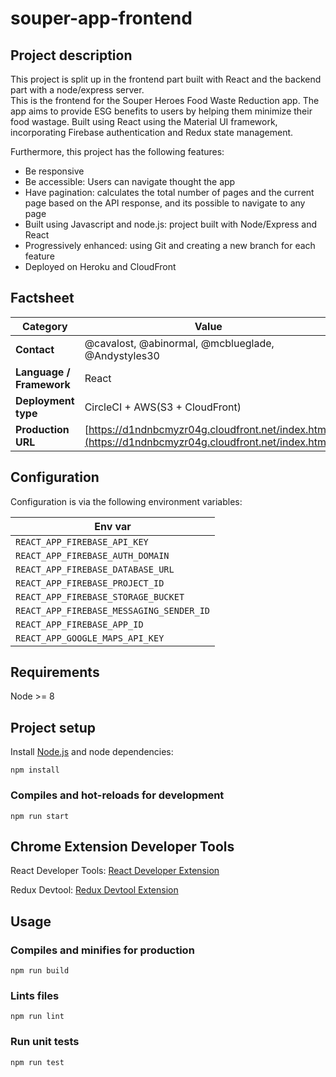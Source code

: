 # souper-app-frontend

## Project description

This project is split up in the frontend part built with React and the backend part with a node/express server.  
This is the frontend for the Souper Heroes Food Waste Reduction app.
The app aims to provide ESG benefits to users by helping them minimize their food wastage.
Built using React using the Material UI framework, incorporating Firebase authentication and Redux state management.

Furthermore, this project has the following features:
 * Be responsive
 * Be accessible: Users can navigate thought the app
 * Have pagination: calculates the total number of pages and the current page based on the API response, and its possible to navigate to any page
 * Built using Javascript and node.js: project built with Node/Express and React
 * Progressively enhanced: using Git and creating a new branch for each feature
 * Deployed on Heroku and CloudFront
 
## Factsheet

| **Category**              | **Value**                                 |
| ------------------------- | ---------------------------------------- |
| **Contact**               | @cavalost, @abinormal, @mcblueglade, @Andystyles30
| **Language / Framework**  | React
| **Deployment type**       | CircleCI + AWS(S3 + CloudFront)
| **Production URL**     | [https://d1ndnbcmyzr04g.cloudfront.net/index.html](https://d1ndnbcmyzr04g.cloudfront.net/index.html)|


## Configuration

Configuration is via the following environment variables:

| Env var      |
| ------------ |
| `REACT_APP_FIREBASE_API_KEY` | 
| `REACT_APP_FIREBASE_AUTH_DOMAIN` |
| `REACT_APP_FIREBASE_DATABASE_URL` | 
| `REACT_APP_FIREBASE_PROJECT_ID` | 
| `REACT_APP_FIREBASE_STORAGE_BUCKET` | 
| `REACT_APP_FIREBASE_MESSAGING_SENDER_ID` | 
| `REACT_APP_FIREBASE_APP_ID` |
| `REACT_APP_GOOGLE_MAPS_API_KEY` | 

## Requirements
Node >= 8

## Project setup
Install [Node.js](http://nodejs.org/) and node dependencies:

```
npm install
```

### Compiles and hot-reloads for development
```
npm run start
```
## Chrome Extension Developer Tools 

React Developer Tools:
[React Developer Extension](https://chrome.google.com/webstore/detail/react-developer-tools/fmkadmapgofadopljbjfkapdkoienihi?hl=en)

Redux Devtool:
[Redux Devtool Extension](https://chrome.google.com/webstore/detail/redux-devtools/lmhkpmbekcpmknklioeibfkpmmfibljd)


## Usage

### Compiles and minifies for production
```
npm run build
```

### Lints files
```
npm run lint
```

### Run unit tests
```
npm run test
```

